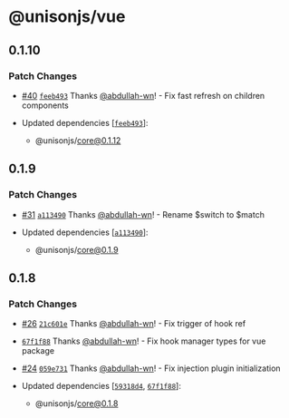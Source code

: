 # @unisonjs/vue

## 0.1.10

### Patch Changes

- [#40](https://github.com/Lazy-work/unison/pull/40) [`feeb493`](https://github.com/Lazy-work/unison/commit/feeb493e46360029cf876d50949acf6ea55ad679) Thanks [@abdullah-wn](https://github.com/abdullah-wn)! - Fix fast refresh on children components

- Updated dependencies [[`feeb493`](https://github.com/Lazy-work/unison/commit/feeb493e46360029cf876d50949acf6ea55ad679)]:
  - @unisonjs/core@0.1.12

## 0.1.9

### Patch Changes

- [#31](https://github.com/Lazy-work/unison/pull/31) [`a113490`](https://github.com/Lazy-work/unison/commit/a1134904a817bf1f3ff9a5d07be4b21373cdc4fb) Thanks [@abdullah-wn](https://github.com/abdullah-wn)! - Rename $switch to $match

- Updated dependencies [[`a113490`](https://github.com/Lazy-work/unison/commit/a1134904a817bf1f3ff9a5d07be4b21373cdc4fb)]:
  - @unisonjs/core@0.1.9

## 0.1.8

### Patch Changes

- [#26](https://github.com/Lazy-work/unison/pull/26) [`21c601e`](https://github.com/Lazy-work/unison/commit/21c601e6d2b8018361da7df523a7572c4ad7c93f) Thanks [@abdullah-wn](https://github.com/abdullah-wn)! - Fix trigger of hook ref

- [`67f1f88`](https://github.com/Lazy-work/unison/commit/67f1f88f342100fc81d309d9572143f5132e937b) Thanks [@abdullah-wn](https://github.com/abdullah-wn)! - Fix hook manager types for vue package

- [#24](https://github.com/Lazy-work/unison/pull/24) [`059e731`](https://github.com/Lazy-work/unison/commit/059e7314e2ed11ef6a85286bc6ec3954458bf359) Thanks [@abdullah-wn](https://github.com/abdullah-wn)! - Fix injection plugin initialization

- Updated dependencies [[`59318d4`](https://github.com/Lazy-work/unison/commit/59318d44a85e3c9286b3a35fe3d9f29a4306cd0d), [`67f1f88`](https://github.com/Lazy-work/unison/commit/67f1f88f342100fc81d309d9572143f5132e937b)]:
  - @unisonjs/core@0.1.8
